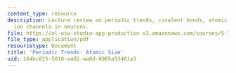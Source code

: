 ```yaml
---
content_type: resource
description: Lecture review on periodic trends, covalent bonds, atomic size, and sodium
  ion channels in neurons.
file: https://ol-ocw-studio-app-production.s3.amazonaws.com/courses/5-111-principles-of-chemical-science-fall-2008/164bc8255018aad2aa6d8965a53461a3_bioex_lect10.pdf
file_type: application/pdf
resourcetype: Document
title: 'Periodic Trends: Atomic Size'
uid: 164bc825-5018-aad2-aa6d-8965a53461a3
---
```

